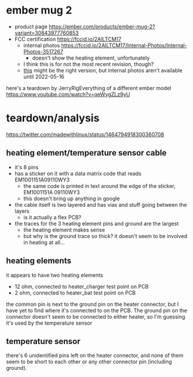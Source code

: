 # ember mug 2

* product page https://ember.com/products/ember-mug-2?variant=30843977760853
* FCC certification https://fccid.io/2AILTCM17
  * internal photos https://fccid.io/2AILTCM17/Internal-Photos/Internal-Photos-3517267
    * doesn't show the heating element, unfortunately
  * I think this is for not the most recent revision, though?
  * [this](https://fccid.io/2AILTCM21) might be the right version, but internal photos aren't available until 2022-05-16


here's a teardown by JerryRigEverything of a different ember model
https://www.youtube.com/watch?v=qeWvgZLz9yU


# teardown/analysis
https://twitter.com/madewithlinux/status/1464794918300360708


## heating element/temperature sensor cable
* it's 8 pins
* has a sticker on it with a data matrix code that reads EM1001151A09110WY3
  * the same code is printed in text around the edge of the sticker, EM1001151A 09110WY3
  * this doesn't bring up anything in google
* the cable itself is two layered and has vias and stuff going between the layers
  * is it actually a flex PCB?
* the traces for the 3 heating element pins and ground are the largest
  * the heating element makes sense
  * but why is the ground trace so thick? it doesn't seem to be involved in heating at all...


## heating elements
it appears to have two heating elements
* 12 ohm, connected to heater_charger test point on PCB
* 2 ohm, connected to heater_bat test point on PCB

the common pin is next to the ground pin on the heater connector, but I have yet to find where it's connected to on the PCB.
The ground pin on the connector doesn't seem to be connected to either heater, so I'm guessing it's used by the temperature sensor


## temperature sensor
there's 6 unidentified pins left on the heater connector, and none of them seem to be short to each other or any other connector pin (including ground).



